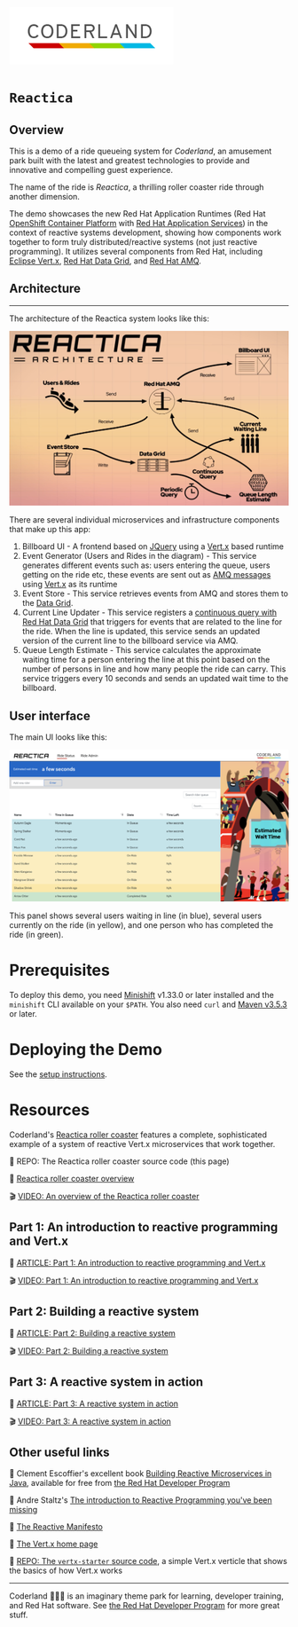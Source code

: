![Coderland logo](setup/images/Coderland_logo.png)

# `Reactica`

## Overview 

This is a demo of a ride queueing system for _Coderland_, an amusement park built with the latest and greatest technologies
to provide and innovative and compelling guest experience.

The name of the ride is _Reactica_, a thrilling roller coaster ride through another dimension.

The demo showcases the new Red Hat Application Runtimes (Red Hat [OpenShift Container Platform](https://openshift.com) with [Red Hat Application Services](https://developers.redhat.com/products/rhoar))
in the context of reactive systems development, showing how components work together to form truly distributed/reactive systems
(not just reactive programming). It utilizes several components from Red Hat,
including [Eclipse Vert.x](https://vertx.io), [Red Hat Data Grid](https://www.redhat.com/en/technologies/jboss-middleware/data-grid), and [Red Hat AMQ](https://www.redhat.com/en/technologies/jboss-middleware/amq).

## Architecture
--------
The architecture of the Reactica system looks like this: 

![Architecture Screenshot](setup/images/arch.png?raw=true "Architecture")

There are several individual microservices and infrastructure components that make up this app:

1. Billboard UI - A frontend based on [JQuery](https://jquery.com) using a [Vert.x](https://vertx.io) based runtime
2. Event Generator (Users and Rides in the diagram) - This service generates different events such as: users entering the queue, users getting on the ride etc, these events are sent out as [AMQ messages](https://www.redhat.com/en/technologies/jboss-middleware/amq) using [Vert.x](https://vertx.io) as its runtime
3. Event Store - This service retrieves events from AMQ and stores them to the [Data Grid](https://www.redhat.com/en/technologies/jboss-middleware/data-grid).
4. Current Line Updater - This service registers a [continuous query with Red Hat Data Grid](https://access.redhat.com/documentation/en-us/red_hat_jboss_data_grid/7.1/html/developer_guide/querying#continuous_queries) that triggers for events that are related to the line for the ride. When the line is updated, this service sends an updated version of the current line to the billboard service via AMQ.
5. Queue Length Estimate - This service calculates the approximate waiting time for a person entering the line at this point based on the number of persons in line and how many people the ride can carry. This service triggers every 10 seconds and sends an updated wait time to the billboard.

## User interface
The main UI looks like this: 

![Demo Screenshot](setup/images/billboard.png?raw=true "Demo Screenshot")

This panel shows several users waiting in line (in blue), several users currently on the ride (in yellow), and one person who has completed the ride (in green).  

Prerequisites
================
To deploy this demo, you need [Minishift](https://github.com/minishift/minishift/releases) v1.33.0 or later installed and the `minishift` CLI available on your `$PATH`. You also need `curl` and [Maven v3.5.3](https://maven.apache.org/) or later. 

Deploying the Demo
=============================
See the [setup instructions](setup/README.md).

# Resources

Coderland's [Reactica roller coaster](https://developers.redhat.com/coderland/reactive)
features a complete, sophisticated example of a system 
of reactive Vert.x microservices that work together. 

:gift: REPO: The Reactica roller coaster source code (this page)

:page_facing_up: [Reactica roller coaster overview](https://developers.redhat.com/coderland/reactive/)

:clapper: [VIDEO: An overview of the Reactica roller coaster](https://youtu.be/)

## Part 1: An introduction to reactive programming and Vert.x 

:page_facing_up: [ARTICLE: Part 1: An introduction to reactive programming and Vert.x](https://developers.redhat.com/coderland/reactive/reactive-intro)

:clapper: [VIDEO: Part 1: An introduction to reactive programming and Vert.x](https://youtu.be/)

## Part 2: Building a reactive system

:page_facing_up: [ARTICLE: Part 2: Building a reactive system](https://developers.redhat.com/coderland/reactive/building-a-reactive-system/)

:clapper: [VIDEO: Part 2: Building a reactive system](https://youtu.be/)

## Part 3: A reactive system in action

:page_facing_up: [ARTICLE: Part 3: A reactive system in action](https://developers.redhat.com/coderland/reactive/reactive-system-in-action/)

:clapper: [VIDEO: Part 3: A reactive system in action](https://youtu.be/)

## Other useful links

:book: Clement Escoffier's excellent book [Building Reactive Microservices in Java](https://developers.redhat.com/books/building-reactive-microservices-java/old/), available for free from [the Red Hat Developer Program](https://developers.redhat.com/)

:page_facing_up: Andre Staltz's [The introduction to Reactive Programming you've been missing](https://gist.github.com/staltz/868e7e9bc2a7b8c1f754)

:page_facing_up: [The Reactive Manifesto](https://www.reactivemanifesto.org/)

:page_facing_up: [The Vert.x home page](https://vertx.io)

:gift: [REPO: The `vertx-starter` source code](https://github.com/redhat-developer-demos/vertx-starter), a simple Vert.x verticle that shows the basics of how Vert.x works

***

Coderland :roller_coaster::rocket::ferris_wheel: is an imaginary theme park for learning, developer training, and Red Hat software. See [the Red Hat Developer Program](https://developers.redhat.com/) for more great stuff.
